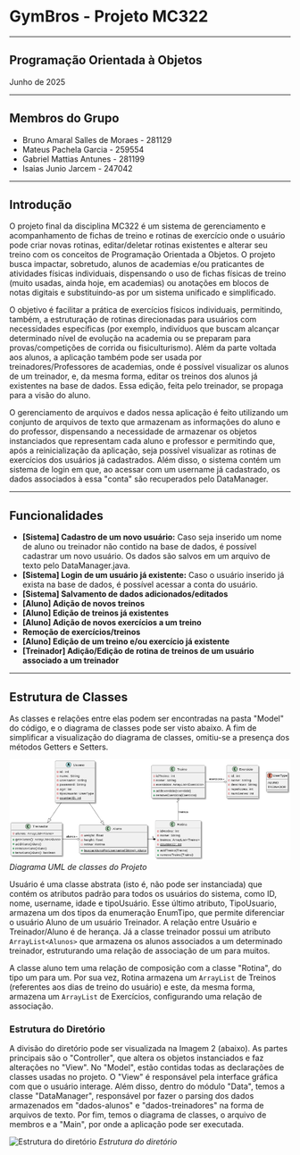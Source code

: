 # GymBros - Projeto MC322

---

## Programação Orientada à Objetos
Junho de 2025

---

## Membros do Grupo

* Bruno Amaral Salles de Moraes - 281129
* Mateus Pachela Garcia - 259554
* Gabriel Mattias Antunes - 281199
* Isaias Junio Jarcem - 247042

---

## Introdução

O projeto final da disciplina MC322 é um sistema de gerenciamento e acompanhamento de fichas de treino e rotinas de exercício onde o usuário pode criar novas rotinas, editar/deletar rotinas existentes e alterar seu treino com os conceitos de Programação Orientada a Objetos. O projeto busca impactar, sobretudo, alunos de academias e/ou praticantes de atividades físicas individuais, dispensando o uso de fichas físicas de treino (muito usadas, ainda hoje, em academias) ou anotações em blocos de notas digitais e substituindo-as por um sistema unificado e simplificado.

O objetivo é facilitar a prática de exercícios físicos individuais, permitindo, também, a estruturação de rotinas direcionadas para usuários com necessidades específicas (por exemplo, indivíduos que buscam alcançar determinado nível de evolução na academia ou se preparam para provas/competições de corrida ou fisiculturismo). Além da parte voltada aos alunos, a aplicação também pode ser usada por treinadores/Professores de academias, onde é possível visualizar os alunos de um treinador, e, da mesma forma, editar os treinos dos alunos já existentes na base de dados. Essa edição, feita pelo treinador, se propaga para a visão do aluno.

O gerenciamento de arquivos e dados nessa aplicação é feito utilizando um conjunto de arquivos de texto que armazenam as informações do aluno e do professor, dispensando a necessidade de armazenar os objetos instanciados que representam cada aluno e professor e permitindo que, após a reinicialização da aplicação, seja possível visualizar as rotinas de exercícios dos usuários já cadastrados. Além disso, o sistema contém um sistema de login em que, ao acessar com um username já cadastrado, os dados associados à essa "conta" são recuperados pelo DataManager.

---

## Funcionalidades

* **[Sistema] Cadastro de um novo usuário:** Caso seja inserido um nome de aluno ou treinador não contido na base de dados, é possível cadastrar um novo usuário. Os dados são salvos em um arquivo de texto pelo DataManager.java.
* **[Sistema] Login de um usuário já existente:** Caso o usuário inserido já exista na base de dados, é possível acessar a conta do usuário.
* **[Sistema] Salvamento de dados adicionados/editados**
* **[Aluno] Adição de novos treinos**
* **[Aluno] Edição de treinos já existentes**
* **[Aluno] Adição de novos exercícios a um treino**
* **Remoção de exercícios/treinos**
* **[Aluno] Edição de um treino e/ou exercício já existente**
* **[Treinador] Adição/Edição de rotina de treinos de um usuário associado a um treinador**

---

## Estrutura de Classes

As classes e relações entre elas podem ser encontradas na pasta "Model" do código, e o diagrama de classes pode ser visto abaixo. A fim de simplificar a visualização do diagrama de classes, omitiu-se a presença dos métodos Getters e Setters.

![Diagrama UML de classes do Projeto](Diagrama.png)
*Diagrama UML de classes do Projeto*

Usuário é uma classe abstrata (isto é, não pode ser instanciada) que contém os atributos padrão para todos os usuários do sistema, como ID, nome, username, idade e tipoUsuário. Esse último atributo, TipoUsuario, armazena um dos tipos da enumeração EnumTipo, que permite diferenciar o usuário Aluno de um usuário Treinador. A relação entre Usuário e Treinador/Aluno é de herança. Já a classe treinador possui um atributo `ArrayList<Alunos>` que armazena os alunos associados a um determinado treinador, estruturando uma relação de associação de um para muitos.

A classe aluno tem uma relação de composição com a classe "Rotina", do tipo um para um. Por sua vez, Rotina armazena um `ArrayList` de Treinos (referentes aos dias de treino do usuário) e este, da mesma forma, armazena um `ArrayList` de Exercícios, configurando uma relação de associação.

### Estrutura do Diretório

A divisão do diretório pode ser visualizada na Imagem 2 (abaixo). As partes principais são o "Controller", que altera os objetos instanciados e faz alterações no "View". No "Model", estão contidas todas as declarações de classes usadas no projeto. O "View" é responsável pela interface gráfica com que o usuário interage. Além disso, dentro do módulo "Data", temos a classe "DataManager", responsável por fazer o parsing dos dados armazenados em "dados-alunos" e "dados-treinadores" na forma de arquivos de texto. Por fim, temos o diagrama de classes, o arquivo de membros e a "Main", por onde a aplicação pode ser executada.

![Estrutura do diretório](image.png)
*Estrutura do diretório*
